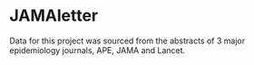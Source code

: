 # JAMAletter
Data for this project was sourced from the abstracts of 3 major epidemiology journals, APE, JAMA and Lancet.
